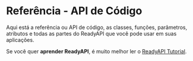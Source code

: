 # Referência - API de Código

Aqui está a referência ou API de código, as classes, funções, parâmetros, atributos e todas as partes do ReadyAPI que você pode usar em suas aplicações.

Se você quer **aprender ReadyAPI**, é muito melhor ler o
[ReadyAPI Tutorial](https://readyapi.khulnasoft.com/tutorial/).
